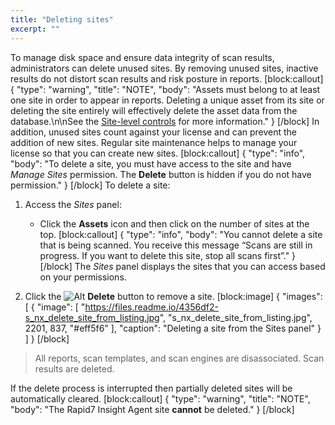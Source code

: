 ```yaml
---
title: "Deleting sites"
excerpt: ""
---
```

To manage disk space and ensure data integrity of scan results, administrators can delete unused sites. By removing unused sites, inactive results do not distort scan results and risk posture in reports. 
[block:callout]
{
  "type": "warning",
  "title": "NOTE",
  "body": "Assets must belong to at least one site in order to appear in reports. Deleting a unique asset from its site or deleting the site entirely will effectively delete the asset data from the database.\n\nSee the [Site-level controls](doc:linking-assets-across-sites#section-site-level-controls) for more information."
}
[/block]
In addition, unused sites count against your license and can prevent the addition of new sites. Regular site maintenance helps to manage your license so that you can create new sites.
[block:callout]
{
  "type": "info",
  "body": "To delete a site, you must have access to the site and have _Manage Sites_ permission. The **Delete** button is hidden if you do not have permission."
}
[/block]
To delete a site:

1. Access the _Sites_ panel:
   * Click the **Assets** icon and then click on the number of sites at the top.
[block:callout]
{
  "type": "info",
  "body": "You cannot delete a site that is being scanned. You receive this message “Scans are still in progress. If you want to delete this site, stop all scans first”."
}
[/block]
   The _Sites_ panel displays the sites that you can access based on your permissions.

2. Click the ![Alt](https://files.readme.io/1b18ce6-i_Delete.jpg) **Delete** button to remove a site.
[block:image]
{
  "images": [
    {
      "image": [
        "https://files.readme.io/4356df2-s_nx_delete_site_from_listing.jpg",
        "s_nx_delete_site_from_listing.jpg",
        2201,
        837,
        "#eff5f6"
      ],
      "caption": "Deleting a site from the Sites panel"
    }
  ]
}
[/block]
> All reports, scan templates, and scan engines are disassociated. Scan results are deleted.

If the delete process is interrupted then partially deleted sites will be automatically cleared.
[block:callout]
{
  "type": "warning",
  "title": "NOTE",
  "body": "The Rapid7 Insight Agent site **cannot** be deleted."
}
[/block]